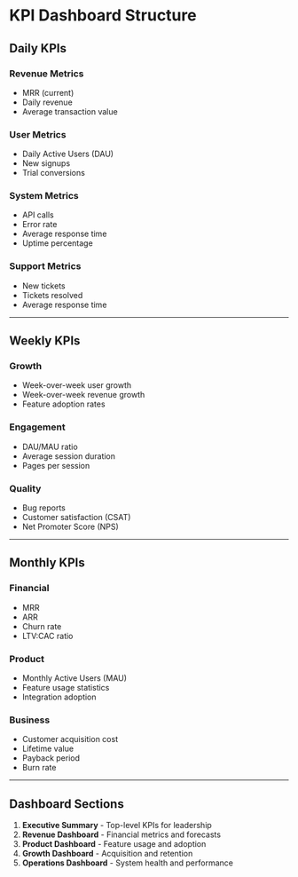 # KPI Dashboard Structure

## Daily KPIs

### Revenue Metrics
- MRR (current)
- Daily revenue
- Average transaction value

### User Metrics
- Daily Active Users (DAU)
- New signups
- Trial conversions

### System Metrics
- API calls
- Error rate
- Average response time
- Uptime percentage

### Support Metrics
- New tickets
- Tickets resolved
- Average response time

---

## Weekly KPIs

### Growth
- Week-over-week user growth
- Week-over-week revenue growth
- Feature adoption rates

### Engagement
- DAU/MAU ratio
- Average session duration
- Pages per session

### Quality
- Bug reports
- Customer satisfaction (CSAT)
- Net Promoter Score (NPS)

---

## Monthly KPIs

### Financial
- MRR
- ARR
- Churn rate
- LTV:CAC ratio

### Product
- Monthly Active Users (MAU)
- Feature usage statistics
- Integration adoption

### Business
- Customer acquisition cost
- Lifetime value
- Payback period
- Burn rate

---

## Dashboard Sections

1. **Executive Summary** - Top-level KPIs for leadership
2. **Revenue Dashboard** - Financial metrics and forecasts
3. **Product Dashboard** - Feature usage and adoption
4. **Growth Dashboard** - Acquisition and retention
5. **Operations Dashboard** - System health and performance
